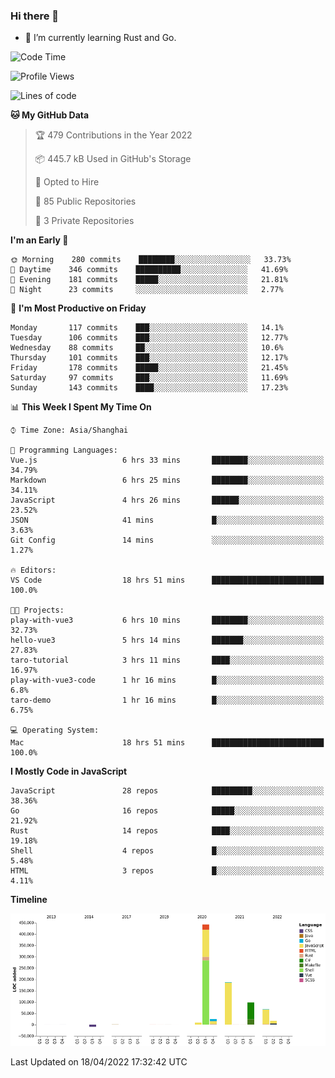 ### Hi there 👋

- 🌱 I’m currently learning Rust and Go.

<!--START_SECTION:waka-->
![Code Time](http://img.shields.io/badge/Code%20Time-335%20hrs%2012%20mins-blue)

![Profile Views](http://img.shields.io/badge/Profile%20Views-6-blue)

![Lines of code](https://img.shields.io/badge/From%20Hello%20World%20I%27ve%20Written-843%20Thousand%20lines%20of%20code-blue)

**🐱 My GitHub Data** 

> 🏆 479 Contributions in the Year 2022
 > 
> 📦 445.7 kB Used in GitHub's Storage 
 > 
> 💼 Opted to Hire
 > 
> 📜 85 Public Repositories 
 > 
> 🔑 3 Private Repositories  
 > 
**I'm an Early 🐤** 

```text
🌞 Morning    280 commits    ████████░░░░░░░░░░░░░░░░░   33.73% 
🌆 Daytime    346 commits    ██████████░░░░░░░░░░░░░░░   41.69% 
🌃 Evening    181 commits    █████░░░░░░░░░░░░░░░░░░░░   21.81% 
🌙 Night      23 commits     ░░░░░░░░░░░░░░░░░░░░░░░░░   2.77%

```
📅 **I'm Most Productive on Friday** 

```text
Monday       117 commits    ███░░░░░░░░░░░░░░░░░░░░░░   14.1% 
Tuesday      106 commits    ███░░░░░░░░░░░░░░░░░░░░░░   12.77% 
Wednesday    88 commits     ██░░░░░░░░░░░░░░░░░░░░░░░   10.6% 
Thursday     101 commits    ███░░░░░░░░░░░░░░░░░░░░░░   12.17% 
Friday       178 commits    █████░░░░░░░░░░░░░░░░░░░░   21.45% 
Saturday     97 commits     ███░░░░░░░░░░░░░░░░░░░░░░   11.69% 
Sunday       143 commits    ████░░░░░░░░░░░░░░░░░░░░░   17.23%

```


📊 **This Week I Spent My Time On** 

```text
⌚︎ Time Zone: Asia/Shanghai

💬 Programming Languages: 
Vue.js                   6 hrs 33 mins       ████████░░░░░░░░░░░░░░░░░   34.79% 
Markdown                 6 hrs 25 mins       ████████░░░░░░░░░░░░░░░░░   34.11% 
JavaScript               4 hrs 26 mins       ██████░░░░░░░░░░░░░░░░░░░   23.52% 
JSON                     41 mins             █░░░░░░░░░░░░░░░░░░░░░░░░   3.63% 
Git Config               14 mins             ░░░░░░░░░░░░░░░░░░░░░░░░░   1.27%

🔥 Editors: 
VS Code                  18 hrs 51 mins      █████████████████████████   100.0%

🐱‍💻 Projects: 
play-with-vue3           6 hrs 10 mins       ████████░░░░░░░░░░░░░░░░░   32.73% 
hello-vue3               5 hrs 14 mins       ███████░░░░░░░░░░░░░░░░░░   27.83% 
taro-tutorial            3 hrs 11 mins       ████░░░░░░░░░░░░░░░░░░░░░   16.97% 
play-with-vue3-code      1 hr 16 mins        █░░░░░░░░░░░░░░░░░░░░░░░░   6.8% 
taro-demo                1 hr 16 mins        █░░░░░░░░░░░░░░░░░░░░░░░░   6.75%

💻 Operating System: 
Mac                      18 hrs 51 mins      █████████████████████████   100.0%

```

**I Mostly Code in JavaScript** 

```text
JavaScript               28 repos            █████████░░░░░░░░░░░░░░░░   38.36% 
Go                       16 repos            █████░░░░░░░░░░░░░░░░░░░░   21.92% 
Rust                     14 repos            ████░░░░░░░░░░░░░░░░░░░░░   19.18% 
Shell                    4 repos             █░░░░░░░░░░░░░░░░░░░░░░░░   5.48% 
HTML                     3 repos             █░░░░░░░░░░░░░░░░░░░░░░░░   4.11%

```


**Timeline**

![Chart not found](https://raw.githubusercontent.com/elton/elton/main/charts/bar_graph.png) 


 Last Updated on 18/04/2022 17:32:42 UTC
<!--END_SECTION:waka-->

<!--
**elton/elton** is a ✨ _special_ ✨ repository because its `README.md` (this file) appears on your GitHub profile.

Here are some ideas to get you started:

- 🔭 I’m currently working on ...
- 🌱 I’m currently learning ...
- 👯 I’m looking to collaborate on ...
- 🤔 I’m looking for help with ...
- 💬 Ask me about ...
- 📫 How to reach me: ...
- 😄 Pronouns: ...
- ⚡ Fun fact: ...
-->
